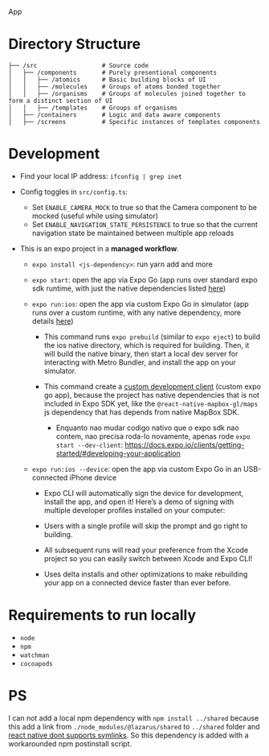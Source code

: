 App

# Directory Structure

```
├── /src                  # Source code
│   ├── /components       # Purely presentional components
│   │   ├── /atomics      # Basic building blocks of UI
│   │   ├── /molecules    # Groups of atoms bonded together
│   │   ├── /organisms    # Groups of molecules joined together to form a distinct section of UI
│   │   ├── /templates    # Groups of organisms
│   ├── /containers       # Logic and data aware components
│   ├── /screens          # Specific instances of templates components
```

# Development

- Find your local IP address: `ifconfig | grep inet`

- Config toggles in `src/config.ts`:

  - Set `ENABLE_CAMERA_MOCK` to true so that the Camera component to be mocked (useful while using simulator)
  - Set `ENABLE_NAVIGATION_STATE_PERSISTENCE` to true so that the current navigation state be maintained between multiple app reloads

- This is an expo project in a **managed workflow**.

  - `expo install <js-dependency>`: run yarn add and more

  - `expo start`: open the app via Expo Go (app runs over standard expo sdk runtime, with just the native dependencies listed [here](https://docs.expo.io/versions/latest/))

  - `expo run:ios`: open the app via custom Expo Go in simulator (app runs over a custom runtime, with any native dependency, more details [here](https://blog.expo.io/expo-managed-workflow-in-2021-d1c9b68aa10))

    - This command runs `expo prebuild` (similar to `expo eject`) to build the ios native directory, which is required for building. Then, it will build the native binary, then start a local dev server for interacting with Metro Bundler, and install the app on your simulator.

    - This command create a [custom development client](https://docs.expo.io/clients/introduction/) (custom expo go app), because the project has native dependencies that is not included in Expo SDK yet, like the `@react-native-mapbox-gl/maps` js dependency that has depends from native MapBox SDK.

      - Enquanto nao mudar codigo nativo que o expo sdk nao contem, nao precisa roda-lo novamente, apenas rode `expo start --dev-client`: https://docs.expo.io/clients/getting-started/#developing-your-application

  - `expo run:ios --device`: open the app via custom Expo Go in an USB-connected iPhone device

    - Expo CLI will automatically sign the device for development, install the app, and open it! Here’s a demo of signing with multiple developer profiles installed on your computer:

    - Users with a single profile will skip the prompt and go right to building.
    - All subsequent runs will read your preference from the Xcode project so you can easily switch between Xcode and Expo CLI!

    - Uses delta installs and other optimizations to make rebuilding your app on a connected device faster than ever before.

# Requirements to run locally

- `node`
- `npm`
- `watchman`
- `cocoapods`

# PS

I can not add a local npm dependency with `npm install ../shared` because this add a link from `./node_modules/@lazarus/shared` to `../shared` folder and [react native dont supports symlinks](https://stackoverflow.com/questions/44061155/react-native-npm-link-local-dependency-unable-to-resolve-module). So this dependency is added with a workarounded npm postinstall script.
